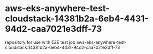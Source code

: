 # aws-eks-anywhere-test-cloudstack-14381b2a-6eb4-4431-94d2-caa7021e3dff-73
repository for use with E2E test job aws-eks-anywhere-test-cloudstack:14381b2a-6eb4-4431-94d2-caa7021e3dff-73
